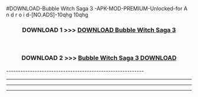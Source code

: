 #DOWNLOAD-Bubble Witch Saga 3 -APK-MOD-PREMIUM-Unlocked-for A n d r o i d-[NO.ADS]-10qhg 10qhg 



<div align="center">

<h3>DOWNLOAD 1 >>> <a href="https://getmod2.web.app/?judul=Bubble Witch Saga 3 ">DOWNLOAD Bubble Witch Saga 3 </a></h3><br>

<h3>DOWNLOAD 2 >>> <a href="https://getmod2.web.app/?judul=Bubble Witch Saga 3 ">Bubble Witch Saga 3  DOWNLOAD </a></h3>

</div>
----------------------------------------------------------

----------------------------------------------------------

----------------------------------------------------------

----------------------------------------------------------



